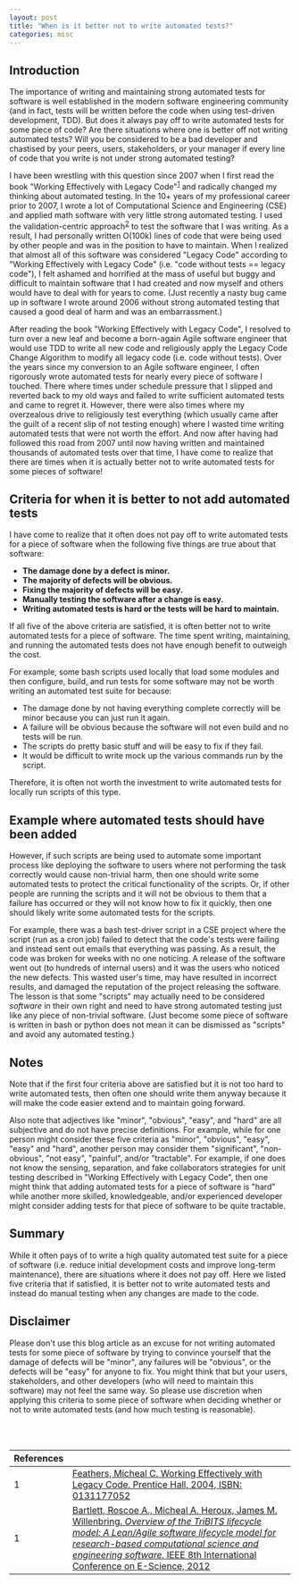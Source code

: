 ```yaml
---
layout: post
title: "When is it better not to write automated tests?"
categories: misc
---
```


## Introduction

The importance of writing and maintaining strong automated tests for software is well established in the modern software engineering community (and in fact, tests will be written before the code when using test-driven development, TDD).
But does it always pay off to write automated tests for some piece of code?
Are there situations where one is better off not writing automated tests?
Will you be considered to be a bad developer and chastised by your peers, users, stakeholders, or your manager if every line of code that you write is not under strong automated testing?

I have been wrestling with this question since 2007 when I first read the book "Working Effectively with Legacy Code"<sup>[1]</sup> and radically changed my thinking about automated testing.
In the 10+ years of my professional career prior to 2007, I wrote a lot of Computational Science and Engineering (CSE) and applied math software with very little strong automated testing.
I used the validation-centric approach<sup>[2]</sup> to test the software that I was writing.
As a result, I had personally written O(100k) lines of code that were being used by other people and was in the position to have to maintain.
When I realized that almost all of this software was considered "Legacy Code" according to "Working Effectively with Legacy Code" (i.e. "code without tests == legacy code"), I felt ashamed and horrified at the mass of useful but buggy and difficult to maintain software that I had created and now myself and others would have to deal with for years to come.
(Just recently a nasty bug came up in software I wrote around 2006 without strong automated testing that caused a good deal of harm and was an embarrassment.)

After reading the book "Working Effectively with Legacy Code", I resolved to turn over a new leaf and become a born-again Agile software engineer that would use TDD to write all new code and religiously apply the Legacy Code Change Algorithm to modify all legacy code (i.e. code without tests).
Over the years since my conversion to an Agile software engineer, I often rigorously wrote automated tests for nearly every piece of software I touched.
There where times  under schedule pressure that I slipped and reverted back to my old ways and failed to write sufficient automated tests and came to regret it.
However, there were also times where my overzealous drive to religiously test everything (which usually came after the guilt of a recent slip of not testing enough) where I wasted time writing automated tests that were not worth the effort.
And now after having had followed this road from 2007 until now having written and maintained thousands of automated tests over that time, I have come to realize that there are times when it is actually better not to write automated tests for some pieces of software!

## Criteria for when it is better to not add automated tests

I have come to realize that it often does not pay off to write automated tests for a piece of software when the following five things are true about that software:

* **The damage done by a defect is minor.**
* **The majority of defects will be obvious.**
* **Fixing the majority of defects will be easy.**
* **Manually testing the software after a change is easy.**
* **Writing automated tests is hard or the tests will be hard to maintain.**

If all five of the above criteria are satisfied, it is often better not to write automated tests for a piece of software.
The time spent writing, maintaining, and running the automated tests does not have enough benefit to outweigh the cost.

For example, some bash scripts used locally that load some modules and then configure, build, and run tests for some software may not be worth writing an automated test suite for because:

* The damage done by not having everything complete correctly will be minor because you can just run it again.
* A failure will be obvious because the software will not even build and no tests will be run.
* The scripts do pretty basic stuff and will be easy to fix if they fail.
* It would be difficult to write mock up the various commands run by the script.

Therefore, it is often not worth the investment to write automated tests for locally run scripts of this type.

## Example where automated tests should have been added

However, if such scripts are being used to automate some important process like deploying the software to users where not performing the task correctly would cause non-trivial harm, then one should write some automated tests to protect the critical functionality of the scripts.
Or, if other people are running the scripts and it will not be obvious to them that a failure has occurred or they will not know how to fix it quickly, then one should likely write some automated tests for the scripts.

For example, there was a bash test-driver script in a CSE project where the script (run as a cron job) failed to detect that the code's tests were failing and instead sent out emails that everything was passing.
As a result, the code was broken for weeks with no one noticing.
A release of the software went out (to hundreds of internal users) and it was the users who noticed the new defects.
This wasted user's time, may have resulted in incorrect results, and damaged the reputation of the project releasing the software.
The lesson is that some "scripts" may actually need to be considered *software* in their own right and need to have strong automated testing just like any piece of non-trivial software.
(Just become some piece of software is written in bash or python does not mean it can be dismissed as "scripts" and avoid any automated testing.)

## Notes

Note that if the first four criteria above are satisfied but it is not too hard to write automated tests, then often one should write them anyway because it will make the code easier extend and to maintain going forward.

Also note that adjectives like "minor", "obvious", "easy", and "hard" are all subjective and do not have precise definitions.
For example, while for one person might consider these five criteria as "minor", "obvious", "easy", "easy" and "hard", another person may consider them "significant", "non-obvious", "not easy", "painful", and/or "tractable".
For example, if one does not know the sensing, separation, and fake collaborators strategies for unit testing described in "Working Effectively with Legacy Code", then one might think that adding automated tests for a piece of software is "hard" while another more skilled, knowledgeable, and/or experienced developer might consider adding tests for that piece of software to be quite tractable.

## Summary

While it often pays of to write a high quality automated test suite for a piece of software (i.e. reduce initial development costs and improve long-term maintenance), there are situations where it does not pay off.  Here we listed five criteria that if satisfied, it is better not to write automated tests and instead do manual testing when any changes are made to the code.

## Disclaimer

Please don't use this blog article as an excuse for not writing automated tests for some piece of software by trying to convince yourself that the damage of defects will be "minor", any failures will be "obvious", or the defects will be "easy" for anyone to fix.
You might think that but your users, stakeholders, and other developers (who will need to maintain this software) may not feel the same way.
So please use discretion when applying this criteria to some piece of software when deciding whether or not to write automated tests (and how much testing is reasonable).

<br>

[1]: #ref1 "Feathers, Micheal C. Working Effectively with Legacy Code.  Prentice Hall, 2004, ISBN: 0131177052"
[2]: #ref2 "Overview of the TriBITS lifecycle model: A Lean/Agile software lifecycle model for research-based computational science and engineering software."

<br>


References | &nbsp;
:--- | :---
<a name="ref1"></a>1 | [Feathers, Micheal C. Working Effectively with Legacy Code.  Prentice Hall, 2004, ISBN: 0131177052](https://www.oreilly.com/library/view/working-effectively-with/0131177052/)
<a name="ref2"></a>1 | [Bartlett, Roscoe A., Micheal A. Heroux, James M. Willenbring. *Overview of the TriBITS lifecycle model: A Lean/Agile software lifecycle model for research-based computational science and engineering software.*  IEEE 8th International Conference on E-Science, 2012](https://doi.org/10.1109/eScience.2012.6404448)

<br>



